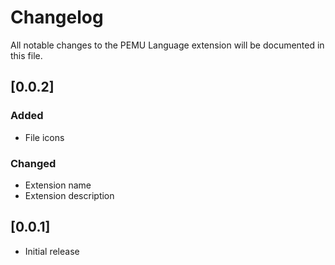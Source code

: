 
# Changelog

All notable changes to the PEMU Language extension will be documented in this file.

## [0.0.2]

### Added

 - File icons

### Changed

 - Extension name
 - Extension description

## [0.0.1]

 - Initial release
